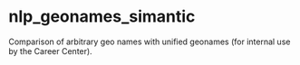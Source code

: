 # nlp_geonames_simantic
Comparison of arbitrary geo names with unified geonames (for internal use by the Career Center).
